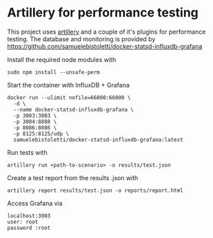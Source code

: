 # Artillery for performance testing
This project uses [artillery](https://github.com/artilleryio/artillery) and a couple of it's plugins for performance testing.
The database and monitoring is provided by https://github.com/samuelebistoletti/docker-statsd-influxdb-grafana

Install the required node modules with
```
sudo npm install --unsafe-perm
```

Start the container with InfluxDB + Grafana
```
docker run --ulimit nofile=66000:66000 \
  -d \
  --name docker-statsd-influxdb-grafana \
  -p 3003:3003 \
  -p 3004:8888 \
  -p 8086:8086 \
  -p 8125:8125/udp \
  samuelebistoletti/docker-statsd-influxdb-grafana:latest
 ```

Run tests with
```
artillery run <path-to-scenario> -o results/test.json
```

Create a test report from the results .json with
```
artillery report results/test.json -o reports/report.html
```

Access Grafana via
```
localhost:3003
user: root
password :root
```